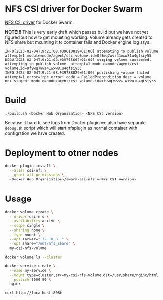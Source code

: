 # NFS CSI driver for Docker Swarm
[NFS CSI driver](https://github.com/kubernetes-csi/csi-driver-nfs) for Docker Swarm.

**NOTE!!!** This is very early draft which passes build but we have not yet figured out how to get mounting working. Volume already gets created to NFS share but mounting it to container fails and Docker engine log says:
```
INFO[2023-02-04T19:21:08.939610819+01:00] attempting to publish volume                  attempt=1 module=node/agent/csi volume.id=0f9wq7wvz41wxw81u4gfsiy55
DEBU[2023-02-04T19:21:08.939765667+01:00] staging volume succeeded, attempting to publish volume  attempt=1 module=node/agent/csi volume.id=0f9wq7wvz41wxw81u4gfsiy55
INFO[2023-02-04T19:21:08.939788029+01:00] publishing volume failed                      attempt=1 error="rpc error: code = FailedPrecondition desc = volume not staged" module=node/agent/csi volume.id=0f9wq7wvz41wxw81u4gfsiy55
```


# Build
```bash
./build.sh <Docker Hub Organization> <NFS CSI version>
```

Because it hard to see logs from Docker plugin we also have separate `debug.sh` script which will start nfsplugin as normal container with configration we have created.

# Deployment to otner nodes
```bash
docker plugin install \
  --alias csi-nfs \
  --grant-all-permissions \
  <Docker Hub Organization>/swarm-csi-nfs:v<NFS CSI version>
```


# Usage
```bash
docker volume create \
  --driver csi-nfs \
  --availability active \
  --scope single \
  --sharing none \
  --type mount \
  --opt server="172.18.0.1" \
  --opt share="/mnt/nfs_share" \
  my-csi-nfs-volume

docker volume ls --cluster

docker service create \
  --name my-service \
  --mount type=cluster,src=my-csi-nfs-volume,dst=/usr/share/nginx/html \
  --publish 8080:80 \
  nginx

curl http://localhost:8080
```

